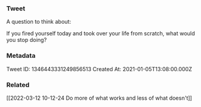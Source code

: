 ### Tweet
A question to think about: 

If you fired yourself today and took over your life from scratch, what would you stop doing?

### Metadata
Tweet ID: 1346443331249856513
Created At: 2021-01-05T13:08:00.000Z

### Related
[[2022-03-12 10-12-24 Do more of what works and less of what doesn't]]

